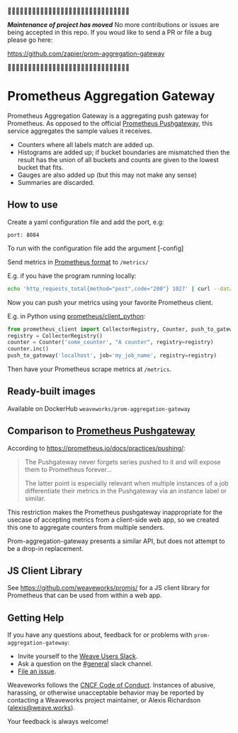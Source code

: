 
🚨🚨🚨🚨🚨🚨🚨🚨🚨🚨🚨🚨🚨🚨🚨🚨🚨🚨🚨🚨🚨🚨🚨🚨🚨🚨🚨🚨🚨🚨

**_Maintenance of project has moved_**
No more contributions or issues are being accepted in this repo. If you woud like to send a PR or file a
bug please go here:

https://github.com/zapier/prom-aggregation-gateway

🚨🚨🚨🚨🚨🚨🚨🚨🚨🚨🚨🚨🚨🚨🚨🚨🚨🚨🚨🚨🚨🚨🚨🚨🚨🚨🚨🚨🚨🚨

# Prometheus Aggregation Gateway

Prometheus Aggregation Gateway is a aggregating push gateway for Prometheus.  As opposed to the official [Prometheus Pushgateway](https://github.com/prometheus/pushgateway), this service aggregates the sample values it receives.

* Counters where all labels match are added up.
* Histograms are added up; if bucket boundaries are mismatched then the result has the union of all buckets and counts are given to the lowest bucket that fits.
* Gauges are also added up (but this may not make any sense)
* Summaries are discarded.

## How to use

Create a yaml configuration file and add the port, e.g:

```
port: 8084
```

To run with the configuration file add the argument [-config]

Send metrics in [Prometheus format](https://prometheus.io/docs/instrumenting/exposition_formats/) to `/metrics/`

E.g. if you have the program running locally:

```bash
echo 'http_requests_total{method="post",code="200"} 1027' | curl --data-binary @- http://localhost/metrics/
```

Now you can push your metrics using your favorite Prometheus client.

E.g. in Python using [prometheus/client_python](https://github.com/prometheus/client_python):

```python
from prometheus_client import CollectorRegistry, Counter, push_to_gateway
registry = CollectorRegistry()
counter = Counter('some_counter', "A counter", registry=registry)
counter.inc()
push_to_gateway('localhost', job='my_job_name', registry=registry)
```

Then have your Prometheus scrape metrics at `/metrics`.

## Ready-built images

Available on DockerHub `weaveworks/prom-aggregation-gateway`

## Comparison to [Prometheus Pushgateway](https://github.com/prometheus/pushgateway)

According to https://prometheus.io/docs/practices/pushing/:

> The Pushgateway never forgets series pushed to it and will expose them to Prometheus forever...
>
> The latter point is especially relevant when multiple instances of a job differentiate their metrics in the Pushgateway via an instance label or similar.

This restriction makes the Prometheus pushgateway inappropriate for the usecase of accepting metrics from a client-side web app, so we created this one to aggregate counters from multiple senders.

Prom-aggregation-gateway presents a similar API, but does not attempt to be a drop-in replacement.

## JS Client Library

See https://github.com/weaveworks/promjs/ for a JS client library for Prometheus that can be used from within a web app.

## <a name="help"></a>Getting Help

If you have any questions about, feedback for or problems with `prom-aggregation-gateway`:

- Invite yourself to the <a href="https://slack.weave.works/" target="_blank">Weave Users Slack</a>.
- Ask a question on the [#general](https://weave-community.slack.com/messages/general/) slack channel.
- [File an issue](https://github.com/weaveworks/prom-aggregation-gateway/issues/new).

Weaveworks follows the [CNCF Code of Conduct](https://github.com/cncf/foundation/blob/master/code-of-conduct.md). Instances of abusive, harassing, or otherwise unacceptable behavior may be reported by contacting a Weaveworks project maintainer, or Alexis Richardson (alexis@weave.works).

Your feedback is always welcome!
